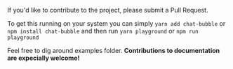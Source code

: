 If you'd like to contribute to the project, please submit a Pull Request.

To get this running on your system you can simply `yarn add chat-bubble` or `npm install chat-bubble` and then run `yarn playground` or `npm run playground`

Feel free to dig around examples folder. **Contributions to documentation are expecially welcome!**
